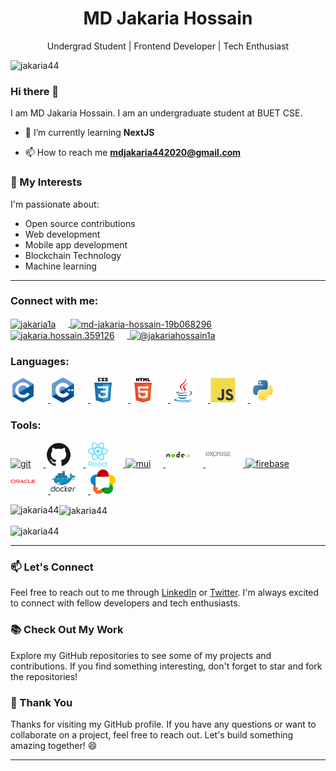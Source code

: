 <!-- <p align="center">
  <img src="https://avatars.githubusercontent.com/Jakaria44" alt="MD Jakaria Hossain" width="200">
</p>
-->
<h1 align="center">MD Jakaria Hossain</h1>
<p align="center">
  Undergrad Student | Frontend Developer | Tech Enthusiast
</p>


<p align="left"> <img src="https://komarev.com/ghpvc/?username=jakaria44&label=Profile%20views&color=0e75b6&style=flat" alt="jakaria44" /> </p>

[//]: # (<p align="left"> <a href="https://github.com/ryo-ma/github-profile-trophy"><img src="https://github-profile-trophy.vercel.app/?username=jakaria44" alt="jakaria44" /></a> </p>)
### Hi there 👋

I am MD Jakaria Hossain. I am an undergraduate student at BUET CSE.


[//]: # (- 🔭 I’m currently working on [MedCare]&#40;https://github.com/Jakaria44/MedCare&#41;)

- 🌱 I’m currently learning **NextJS**

- 📫 How to reach me **mdjakaria442020@gmail.com**

### 🌱 My Interests

I'm passionate about:

- Open source contributions
- Web development
- Mobile app development
- Blockchain Technology
- Machine learning

---

<h3 align="left">Connect with me:</h3>
<p align="left">
  <a href="https://twitter.com/jakaria1a" target="blank">
    <img align="center" src="https://raw.githubusercontent.com/rahuldkjain/github-profile-readme-generator/master/src/images/icons/Social/twitter.svg" alt="jakaria1a" height="30" width="40" style="margin-right: 20px;" />
  </a>
  <a href="https://linkedin.com/in/md-jakaria-hossain-19b068296" target="blank">
    <img align="center" src="https://raw.githubusercontent.com/rahuldkjain/github-profile-readme-generator/master/src/images/icons/Social/linked-in-alt.svg" alt="md-jakaria-hossain-19b068296" height="30" width="40" style="margin-right: 20px;" />
  </a>
  <a href="https://facebook.com/jakaria.hossain.359126" target="blank">
    <img align="center" src="https://raw.githubusercontent.com/rahuldkjain/github-profile-readme-generator/master/src/images/icons/Social/facebook.svg" alt="jakaria.hossain.359126" height="30" width="40" style="margin-right: 20px;" />
  </a>
  <a href="https://www.youtube.com/@jakariahossain1a" target="blank">
    <img align="center" src="https://raw.githubusercontent.com/rahuldkjain/github-profile-readme-generator/master/src/images/icons/Social/youtube.svg" alt="@jakariahossain1a" height="30" width="40" style="margin-right: 20px;" />
  </a>
</p>

<h3 align="left">Languages:</h3>
<p align="left"> 
  <a href="https://www.cprogramming.com/" target="_blank" rel="noreferrer">
    <img src="https://raw.githubusercontent.com/devicons/devicon/master/icons/c/c-original.svg" alt="c" width="40" height="40" style="margin-right: 20px;" />
  </a> 
  <a href="https://www.w3schools.com/cpp/" target="_blank" rel="noreferrer">
    <img src="https://raw.githubusercontent.com/devicons/devicon/master/icons/cplusplus/cplusplus-original.svg" alt="cplusplus" width="40" height="40" style="margin-right: 20px;" />
  </a> 
  <a href="https://www.w3schools.com/css/" target="_blank" rel="noreferrer">
    <img src="https://raw.githubusercontent.com/devicons/devicon/master/icons/css3/css3-original-wordmark.svg" alt="css3" width="40" height="40" style="margin-right: 20px;" />
  </a> 
  <a href="https://www.w3.org/html/" target="_blank" rel="noreferrer">
    <img src="https://raw.githubusercontent.com/devicons/devicon/master/icons/html5/html5-original-wordmark.svg" alt="html5" width="40" height="40" style="margin-right: 20px;" />
  </a> 
  <a href="https://www.java.com" target="_blank" rel="noreferrer">
    <img src="https://raw.githubusercontent.com/devicons/devicon/master/icons/java/java-original.svg" alt="java" width="40" height="40" style="margin-right: 20px;" />
  </a> 
  <a href="https://developer.mozilla.org/en-US/docs/Web/JavaScript" target="_blank" rel="noreferrer">
    <img src="https://raw.githubusercontent.com/devicons/devicon/master/icons/javascript/javascript-original.svg" alt="javascript" width="40" height="40" style="margin-right: 20px;" />
  </a> 
  <a href="https://www.python.org" target="_blank" rel="noreferrer">
    <img src="https://raw.githubusercontent.com/devicons/devicon/master/icons/python/python-original.svg" alt="python" width="40" height="40" style="margin-right: 20px;" />
  </a>

[//]: # (  <a href="https://soliditylang.org/" target="_blank" rel="noreferrer">)

[//]: # (    <img src="./assets/solidity.svg" alt="solidity" width="40" style="margin-right: 20px;" />)

[//]: # (  </a>)
</p>


<h3 align="left">Tools:</h3>
<p align="left">
  <a href="https://git-scm.com/" target="_blank" rel="noreferrer">
    <img src="https://www.vectorlogo.zone/logos/git-scm/git-scm-icon.svg" alt="git" width="40" height="40" style="margin-right: 20px;" />
  </a>
  <a href="https://github.com/" target="_blank" rel="noreferrer">
    <img src="https://raw.githubusercontent.com/devicons/devicon/master/icons/github/github-original.svg" alt="github" width="40" height="40" style="margin-right: 20px;" />
  </a>
  <a href="https://reactjs.org/" target="_blank" rel="noreferrer">
    <img src="https://raw.githubusercontent.com/devicons/devicon/master/icons/react/react-original-wordmark.svg" alt="react" width="40" height="40" style="margin-right: 20px;" />
  </a>
  <a href="https://mui.com/" target="_blank" rel="noreferrer">
    <img src="https://cdn.worldvectorlogo.com/logos/material-ui-1.svg" alt="mui" width="40" height="40" style="margin-right: 20px;" />
  </a>
  <a href="https://nodejs.org" target="_blank" rel="noreferrer">
    <img src="https://raw.githubusercontent.com/devicons/devicon/master/icons/nodejs/nodejs-original-wordmark.svg" alt="nodejs" width="40" height="40" style="margin-right: 20px;" />
  </a>
  <a href="https://expressjs.com" target="_blank" rel="noreferrer">
    <img src="https://raw.githubusercontent.com/devicons/devicon/master/icons/express/express-original-wordmark.svg" alt="express" width="40" height="40" style="margin-right: 20px;" />
  </a>
  <a href="https://firebase.google.com/" target="_blank" rel="noreferrer">
    <img src="https://www.vectorlogo.zone/logos/firebase/firebase-icon.svg" alt="firebase" width="40" height="40" style="margin-right: 20px;" />
  </a>
  <a href="https://www.oracle.com/" target="_blank" rel="noreferrer">
    <img src="https://raw.githubusercontent.com/devicons/devicon/master/icons/oracle/oracle-original.svg" alt="oracle" width="40" height="40" style="margin-right: 20px;" />
  </a>
  <a href="https://www.docker.com/" target="_blank" rel="noreferrer">
    <img src="https://raw.githubusercontent.com/devicons/devicon/master/icons/docker/docker-original-wordmark.svg" alt="docker" width="40" height="40" style="margin-right: 20px;" />
  </a>
  <a href="https://webrtc.org/" target="_blank" rel="noreferrer">
    <img src="./assets/webrtc.svg" alt="webrtc" width="40" style="margin-right: 20px;" />
  </a>
</p>

<p><img align="left" src="https://github-readme-stats.vercel.app/api/top-langs?username=jakaria44&show_icons=true&locale=en&theme=dark&layout=compact&langs_count=8" alt="jakaria44" /></p>

<p><img align="center" src="https://github-readme-stats.vercel.app/api?username=jakaria44&show_icons=true&locale=en&theme=dark" alt="jakaria44" /></p>
<p><img align="center" src="https://github-readme-streak-stats.herokuapp.com/?user=jakaria44&theme=dark" alt="jakaria44" /></p>


---

### 📫 Let's Connect

Feel free to reach out to me through [LinkedIn](https://www.facebook.com/jakaria.hossain.359126) or [Twitter](https://twitter.com/Jakaria1A). I'm always excited to connect with fellow developers and tech enthusiasts.

### 📚 Check Out My Work

Explore my GitHub repositories to see some of my projects and contributions. If you find something interesting, don't forget to star and fork the repositories!

### 🌟 Thank You

Thanks for visiting my GitHub profile. If you have any questions or want to collaborate on a project, feel free to reach out. Let's build something amazing together! 😄

---

